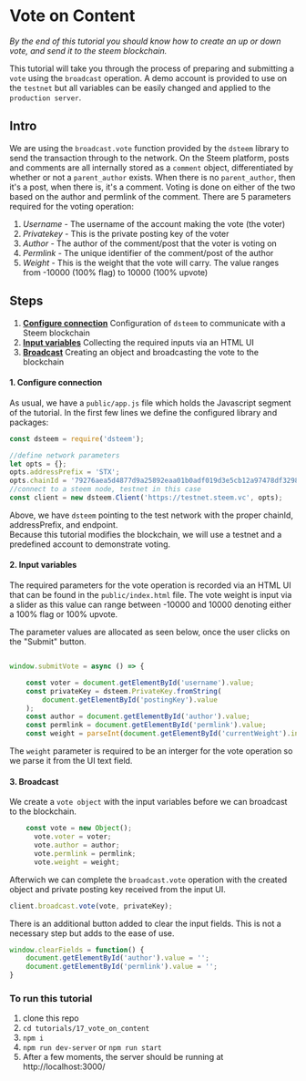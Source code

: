 # Vote on Content

_By the end of this tutorial you should know how to create an up or down vote, and send it to the steem blockchain._

This tutorial will take you through the process of preparing and submitting a `vote` using the `broadcast` operation. A demo account is provided to use on the `testnet` but all variables can be easily changed and applied to the `production server`.

## Intro

We are using the `broadcast.vote` function provided by the `dsteem` library to send the transaction through to the network. On the Steem platform, posts and comments are all internally stored as a `comment` object, differentiated by whether or not a `parent_author` exists. When there is no `parent_author`, then it's a post, when there is, it's a comment. Voting is done on either of the two based on the author and permlink of the comment. There are 5 parameters required for the voting operation:

 1. _Username_ - The username of the account making the vote (the voter)
 2. _Privatekey_ - This is the private posting key of the voter
 3. _Author_ - The author of the comment/post that the voter is voting on
 4. _Permlink_ - The unique identifier of the comment/post of the author
 5. _Weight_ - This is the weight that the vote will carry. The value ranges from -10000 (100% flag) to 10000 (100% upvote)

## Steps

1.  [**Configure connection**](#connection) Configuration of `dsteem` to communicate with a Steem blockchain
2.  [**Input variables**](#input) Collecting the required inputs via an HTML UI
3.  [**Broadcast**](#broadcast) Creating an object and broadcasting the vote to the blockchain

#### 1. Configure connection<a name="connection"></a>

As usual, we have a `public/app.js` file which holds the Javascript segment of the tutorial. In the first few lines we define the configured library and packages:

```javascript
const dsteem = require('dsteem');

//define network parameters
let opts = {};
opts.addressPrefix = 'STX';
opts.chainId = '79276aea5d4877d9a25892eaa01b0adf019d3e5cb12a97478df3298ccdd01673';
//connect to a steem node, testnet in this case
const client = new dsteem.Client('https://testnet.steem.vc', opts);
```

Above, we have `dsteem` pointing to the test network with the proper chainId, addressPrefix, and endpoint.  
Because this tutorial modifies the blockchain, we will use a testnet and a predefined account to demonstrate voting.

#### 2. Input variables<a name="input"></a>

The required parameters for the vote operation is recorded via an HTML UI that can be found in the `public/index.html` file. The vote weight is input via a slider as this value can range between -10000 and 10000 denoting either a 100% flag or 100% upvote.

The parameter values are allocated as seen below, once the user clicks on the "Submit" button.

```javascript

window.submitVote = async () => {

    const voter = document.getElementById('username').value;
    const privateKey = dsteem.PrivateKey.fromString(
        document.getElementById('postingKey').value
    );
    const author = document.getElementById('author').value;
    const permlink = document.getElementById('permlink').value;
    const weight = parseInt(document.getElementById('currentWeight').innerHTML, 10);
```

The `weight` parameter is required to be an interger for the vote operation so we parse it from the UI text field.

#### 3. Broadcast<a name="broadcast"></a>

We create a `vote object` with the input variables before we can broadcast to the blockchain.

```javascript
    const vote = new Object();
      vote.voter = voter;
      vote.author = author;
      vote.permlink = permlink;
      vote.weight = weight; 
```

Afterwich we can complete the `broadcast.vote` operation with the created object and private posting key received from the input UI.

```javascript
client.broadcast.vote(vote, privateKey);
```

There is an additional button added to clear the input fields. This is not a necessary step but adds to the ease of use.

```javascript
window.clearFields = function() {
    document.getElementById('author').value = '';
    document.getElementById('permlink').value = '';
}
```

### To run this tutorial

 1. clone this repo
 2. `cd tutorials/17_vote_on_content`
 3. `npm i`
 4. `npm run dev-server` or `npm run start`
 5. After a few moments, the server should be running at http://localhost:3000/
